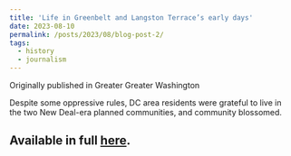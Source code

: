 ```yaml
---
title: 'Life in Greenbelt and Langston Terrace’s early days'
date: 2023-08-10
permalink: /posts/2023/08/blog-post-2/
tags:
  - history
  - journalism
---
```

Originally published in Greater Greater Washington

Despite some oppressive rules, DC area residents were grateful to live in the two New Deal-era planned communities, and community blossomed.

Available in full [here](https://ggwash.org/view/90530/life-in-greenbelt-and-langston-terraces-early-days).
------
